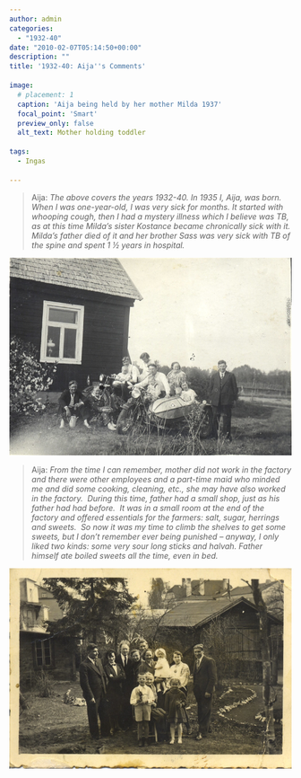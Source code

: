 ```yaml
---
author: admin
categories:
  - "1932-40"
date: "2010-02-07T05:14:50+00:00"
description: ""
title: '1932-40: Aija''s Comments'

image:
  # placement: 1
  caption: 'Aija being held by her mother Milda 1937'
  focal_point: 'Smart'
  preview_only: false
  alt_text: Mother holding toddler

tags:
  - Ingas

---
```

> Aija: _The above covers the years 1932-40. In 1935 I, Aija, was born. When I was one-year-old, I was very sick for months. It started with whooping cough, then I had a mystery illness which I believe was TB, as at this time Milda’s sister Kostance became chronically sick with it. Milda’s father died of it and her brother Sass was very sick with TB of the spine and spent 1 ½ years in hospital._

![Group of people and motor bikes](4271497406_66fb6709f8_c.jpg "From left: Aija, Augusts, Marta, Imants, Adis, Milda, Marija and Adams, in front a labourer and Lavize (Mildas mother), Ingas 1937")

> Aija: _From the time I can remember, mother did not work in the factory and there were other employees and a part-time maid who minded me and did some cooking, cleaning, etc., she may have also worked in the factory.  During this time, father had a small shop, just as his father had had before.  It was in a small room at the end of the factory and offered essentials for the farmers: salt, sugar, herrings and sweets.  So now it was my time to climb the shelves to get some sweets, but I don’t remember ever being punished – anyway, I only liked two kinds: some very sour long sticks and halvah. Father himself ate boiled sweets all the time, even in bed._

![Family group in front of buildings](4273630434_264ebd8d65_c.jpg "Edites christening - Millers and Bandenieks families, Riga 1939")
